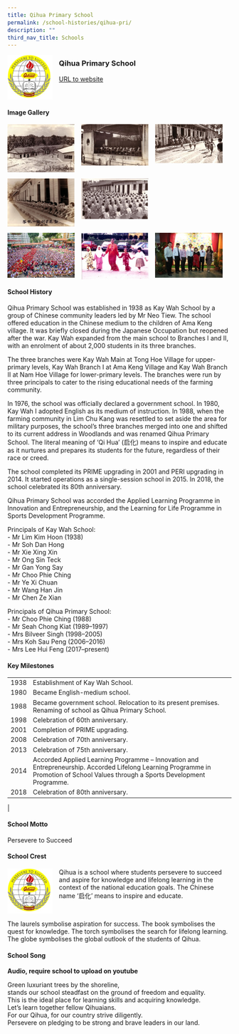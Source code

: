 ```yaml
---
title: Qihua Primary School
permalink: /school-histories/qihua-pri/
description: ""
third_nav_title: Schools
---
```

<img src="/images/qihuapri1.png" style="width:20%;margin-right:15px;" align = "left">

### **Qihua Primary School**
[URL to website](https://www.qihuapri.moe.edu.sg/) 

<br clear="left">

#### **Image Gallery**

<p><a href="https://staging.d1yxymztqoj7qn.amplifyapp.com/images/qihuapri2.jpg">  
<img src="/images/qihuapri2.jpg" style="width:30%;margin-right:15px;" align = "left">
</a></p>

<p><a href="https://staging.d1yxymztqoj7qn.amplifyapp.com/images/qihuapri3.jpg">  
<img src="/images/qihuapri3.jpg" style="width:30%;margin-right:15px;" align = "left">
</a></p>

<p><a href="https://staging.d1yxymztqoj7qn.amplifyapp.com/images/qihuapri4.jpg">  
<img src="/images/qihuapri4.jpg" style="width:30%;margin-right:15px;" align = "left">
</a></p>

<br clear="left">

<p><a href="https://staging.d1yxymztqoj7qn.amplifyapp.com/images/qihuapri5.jpg">  
<img src="/images/qihuapri5.jpg" style="width:30%;margin-right:15px;" align = "left">
</a></p>

<p><a href="https://staging.d1yxymztqoj7qn.amplifyapp.com/images/qihuapri6.jpg">  
<img src="/images/qihuapri6.jpg" style="width:30%;margin-right:15px;" align = "left">
</a></p>

<br clear="left">

<p><a href="https://staging.d1yxymztqoj7qn.amplifyapp.com/images/qihuapri7.jpg">  
<img src="/images/qihuapri7.jpg" style="width:30%;margin-right:15px;" align = "left">
</a></p>

<p><a href="https://staging.d1yxymztqoj7qn.amplifyapp.com/images/qihuapri8.jpg">  
<img src="/images/qihuapri8.jpg" style="width:30%;margin-right:15px;" align = "left">
</a></p>

<p><a href="https://staging.d1yxymztqoj7qn.amplifyapp.com/images/qihuapri9.jpg">  
<img src="/images/qihuapri9.jpg" style="width:30%;margin-right:15px;" align = "left">
</a></p>

<br clear="left">

#### **School History**
Qihua Primary School was established in 1938 as Kay Wah School by a group of Chinese community leaders led by Mr Neo Tiew. The school offered education in the Chinese medium to the children of Ama Keng village. It was briefly closed during the Japanese Occupation but reopened after the war. Kay Wah expanded from the main school to Branches I and II, with an enrolment of about 2,000 students in its three branches.

The three branches were Kay Wah Main at Tong Hoe Village for upper-primary levels, Kay Wah Branch I at Ama Keng Village and Kay Wah Branch II at Nam Hoe Village for lower-primary levels. The branches were run by three principals to cater to the rising educational needs of the farming community.

In 1976, the school was officially declared a government school. In 1980, Kay Wah I adopted English as its medium of instruction. In 1988, when the farming community in Lim Chu Kang was resettled to set aside the area for military purposes, the school’s three branches merged into one and shifted to its current address in Woodlands and was renamed Qihua Primary School. The literal meaning of ‘Qi Hua’ (启化) means to inspire and educate as it nurtures and prepares its students for the future, regardless of their race or creed.

The school completed its PRIME upgrading in 2001 and PERI upgrading in 2014. It started operations as a single-session school in 2015. In 2018, the school celebrated its 80th anniversary.

Qihua Primary School was accorded the Applied Learning Programme in Innovation and Entrepreneurship, and the Learning for Life Programme in Sports Development Programme.

Principals of Kay Wah School:<br>
\- Mr Lim Kim Hoon (1938)<br>
\- Mr Soh Dan Hong<br>
\- Mr Xie Xing Xin<br>
\- Mr Ong Sin Teck<br>
\- Mr Gan Yong Say<br>
\- Mr Choo Phie Ching<br>
\- Mr Ye Xi Chuan<br>
\- Mr Wang Han Jin<br>
\- Mr Chen Ze Xian

Principals of Qihua Primary School:<br>
\- Mr Choo Phie Ching (1988)<br>
\- Mr Seah Chong Kiat (1989–1997)<br>
\- Mrs Bilveer Singh (1998–2005)<br>
\- Mrs Koh Sau Peng (2006–2016)<br>
\- Mrs Lee Hui Feng (2017–present)

#### **Key Milestones**

|  |  |
|:---:|---|
| 1938 | Establishment of Kay Wah School. |
| 1980 | Became English-medium school. |
| 1988 | Became government school. Relocation to its present premises. Renaming of school as Qihua Primary School. |
| 1998 | Celebration of 60th anniversary. |
| 2001 | Completion of PRIME upgrading. |
| 2008 | Celebration of 70th anniversary. |
| 2013 | Celebration of 75th anniversary. |
| 2014 | Accorded Applied Learning Programme – Innovation and Entrepreneurship. Accorded Lifelong Learning Programme in Promotion of School Values through a Sports Development Programme. |
| 2018 | Celebration of 80th anniversary. |
|

#### **School Motto**
Persevere to Succeed

#### **School Crest**
<img src="/images/qihuapri1.png" style="width:20%;margin-right:15px;" align = "left">

Qihua is a school where students persevere to succeed and aspire for knowledge and lifelong learning in the context of the national education goals. The Chinese name ‘启化’ means to inspire and educate.

<br clear="left">

The laurels symbolise aspiration for success. The book symbolises the quest for knowledge. The torch symbolises the search for lifelong learning. The globe symbolises the global outlook of the students of Qihua.

#### **School Song**
**Audio, require school to upload on youtube**

Green luxuriant trees by the shoreline,<br>
stands our school steadfast on the ground of freedom and equality.<br>
This is the ideal place for learning skills and acquiring knowledge.<br>
Let’s learn together fellow Qihuaians.<br>
For our Qihua, for our country strive diligently.<br>
Persevere on pledging to be strong and brave leaders in our land.